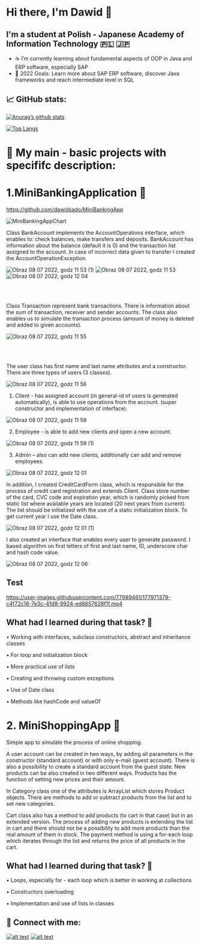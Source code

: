 # Hi there, I'm Dawid 👋 
  
## I'm a student at Polish - Japanese Academy of Information Technology 🇵🇱 🇯🇵

- ☕ I’m currently learning about fundamental aspects of OOP in Java and ERP software, especially SAP
- 💫 2022 Goals: Learn more about SAP ERP software, discover Java frameworks and reach intermediate level in SQL


##  📈 GitHub stats:

[![Anurag’s github stats](https://github-readme-stats.vercel.app/api?username=dawidsado)](https://github.com/dawidsado)

[![Top Langs](https://github-readme-stats.vercel.app/api/top-langs/?username=dawidsado&layout=compact)](https://github.com/dawidsado)


# 📁 My main - basic projects with specififc description:

# 1.MiniBankingApplication 🏦
https://github.com/dawidsado/MiniBankingApp

<!-- Based on excercise from programming classes in second semester -->

![MiniBankingAppChart](https://user-images.githubusercontent.com/77989461/177208582-0e667eb9-f895-4f19-858c-8cc022940d70.png)

Class BankAccount implements the AccountOperations interface, which enables to: check balances, make transfers and deposits. 
BankAccount has information about the balance (default it is 0) and the transaction list assigned to the account.
In case of incorrect data given to transfer I created the AccountOperationException.

![Obraz 08 07 2022, godz  11 53 (1)](https://user-images.githubusercontent.com/77989461/177967188-64ac0476-2a19-4f6f-97e9-c5d5e49f8fdb.jpg)
![Obraz 08 07 2022, godz  11 53](https://user-images.githubusercontent.com/77989461/177967198-f729a137-e9de-4089-bef1-f4fd1b3c8d4d.jpg)
![Obraz 08 07 2022, godz  12 04](https://user-images.githubusercontent.com/77989461/177969849-0c023b27-9904-42ed-89b3-314d1ef1807f.jpg)

<br></br>

Class Transaction represent bank transactions. There is information about the sum of transaction, receiver and sender accounts. The class also enables us to simulate the transaction process (amount of money is deleted and added to given accounts). 

![Obraz 08 07 2022, godz  11 55](https://user-images.githubusercontent.com/77989461/177967645-4eadf490-4cdf-4be9-b355-90f475deb7f7.jpg)

<br></br>


The user class has first name and last name attributes and a constructor.
There are three types of users (3 classes).

![Obraz 08 07 2022, godz  11 56](https://user-images.githubusercontent.com/77989461/177967652-8be457af-9df8-4c34-a76d-63bc5597b0ac.jpg)

1.	Client - has assigned account (in general-id of users is generated automatically), is able to use operations from the account. (super constructor and implementation of interface).

![Obraz 08 07 2022, godz  11 59](https://user-images.githubusercontent.com/77989461/177968129-faa432ed-f54a-4448-8261-74b7ebeec851.jpg)

2.	 Employee - is able to add new clients and open a new account.

![Obraz 08 07 2022, godz  11 59 (1)](https://user-images.githubusercontent.com/77989461/177968144-4ddd69c7-09f6-4fbf-bd82-643d6f11d8d6.jpg)

3.	 Admin – also can add new clients, additionally can add and remove employees.

![Obraz 08 07 2022, godz  12 01](https://user-images.githubusercontent.com/77989461/177968777-80a2608c-def1-4712-8682-10e8529e10e6.jpg)

In addition, I created CreditCardForm class, which is responsible for the process of credit card registration and extends Client. Class store number of the card, CVC code and expiration year, which is randomly picked from static list where available years are located (20 next years from current). The list should be initialized with the use of a static initialization block. To get current year I use the Date class. 

![Obraz 08 07 2022, godz  12 01 (1)](https://user-images.githubusercontent.com/77989461/177968855-360222eb-5bfd-44f6-8355-42951ce321ec.jpg)

I also created an interface that enables every user to generate password. I based algorithm on  first letters of first and last name,  ID, underscore char and hash code value.

![Obraz 08 07 2022, godz  12 06](https://user-images.githubusercontent.com/77989461/177970865-1a1bcb82-a491-4fec-bfe7-32c4890f5214.jpg)

## Test

https://user-images.githubusercontent.com/77989461/177971379-c4f72c18-7e3c-41d8-9924-ed8657628f1f.mp4

## What had I learned during that task? 🤔

•	Working with interfaces, subclass constructors, abstract and inheritance classes

•	For loop and initialization block

•	More practical use of lists

•	Creating and throwing custom exceptions

•	Use of Date class

•	Methods like hashCode and valueOf


# 2. MiniShoppingApp 🛒

<!-- Also based on excercise from programming classes in second semester -->

Simple app to simulate the process of online shopping. 

A user account can be created in two ways, by adding all parameters in the constructor (standard account) or with only e-mail (guest account). There is also a possibility to create a standard account from the guest state. New products can be also created in two different ways. Products has the function of setting new prices and their amount.

In Category  class one of the attributes is ArrayList which stores Product objects. There are methods to add or subtract products from the list and to set new categories.

Cart class also has a method to add products (to cart in that case) but in an extended version. The process of adding new products is extending the list in cart and there should not be a possibility to add more products than the real amount of them in stock. The payment method is using a for-each loop which iterates through the list and returns the price of all products in the cart.

## What had I learned during that task? 🤔

•	Loops, especially for - each loop which is better in working at collections

•	Constructors overloading

•	Implementation and use of lists in classes




##  🤝 Connect with me:

[![alt text][1.1]][1]
[![alt text][2.1]][2]

[1.1]: https://user-images.githubusercontent.com/77989461/175812672-192d6cac-f990-4d13-bcf0-4f319a531350.png (linkedin icon)
[1]: https://www.linkedin.com/in/dawid-sadownik-429468236/
[2.1]: https://cdn-icons-png.flaticon.com/512/1409/1409946.png (instagram icon)
[2]: https://www.instagram.com/dawidsado_/

